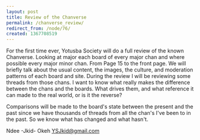 ```yaml
---
layout: post
title: Review of the Chanverse
permalink: /chanverse_review/
redirect_from: /node/76/
created: 1367708519
---
```

For the first time ever, Yotusba Society will do a full review of the known Chanverse. Looking at major each board of every major chan and where possible every major minor chan. From Page 15 to the front page. We will briefly talk about the usual content, the images, the culture, and moderation patterns of each board and site. During the review I will be reviewing some threads from those chans. I want to know what really makes the difference between the chans and the boards. What drives them, and what reference it can made to the real world, or is it the reverse?

Comparisons will be made to the board's state between the present and the past since we have thousands of threads from all the chan's I've been to in the past. So we know what has changed and what hasn't.

Ndee -Jkid- Okeh
YSJkid@gmail.com
